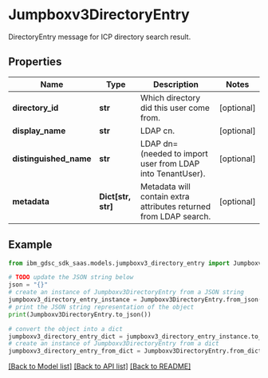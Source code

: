 # Jumpboxv3DirectoryEntry

DirectoryEntry message for ICP directory search result.

## Properties

Name | Type | Description | Notes
------------ | ------------- | ------------- | -------------
**directory_id** | **str** | Which directory did this user come from. | [optional] 
**display_name** | **str** | LDAP cn. | [optional] 
**distinguished_name** | **str** | LDAP dn&#x3D;  (needed to import user from LDAP into TenantUser). | [optional] 
**metadata** | **Dict[str, str]** | Metadata will contain extra attributes returned from LDAP search. | [optional] 

## Example

```python
from ibm_gdsc_sdk_saas.models.jumpboxv3_directory_entry import Jumpboxv3DirectoryEntry

# TODO update the JSON string below
json = "{}"
# create an instance of Jumpboxv3DirectoryEntry from a JSON string
jumpboxv3_directory_entry_instance = Jumpboxv3DirectoryEntry.from_json(json)
# print the JSON string representation of the object
print(Jumpboxv3DirectoryEntry.to_json())

# convert the object into a dict
jumpboxv3_directory_entry_dict = jumpboxv3_directory_entry_instance.to_dict()
# create an instance of Jumpboxv3DirectoryEntry from a dict
jumpboxv3_directory_entry_from_dict = Jumpboxv3DirectoryEntry.from_dict(jumpboxv3_directory_entry_dict)
```
[[Back to Model list]](../README.md#documentation-for-models) [[Back to API list]](../README.md#documentation-for-api-endpoints) [[Back to README]](../README.md)


